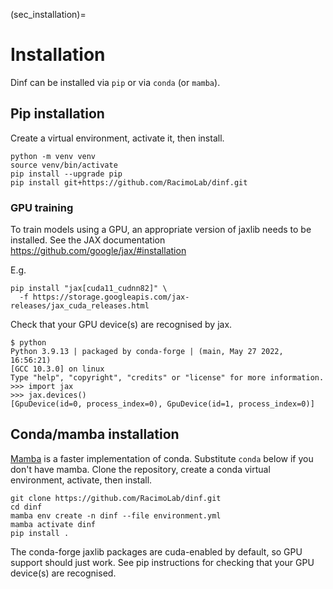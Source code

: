 (sec_installation)=
# Installation

Dinf can be installed via `pip` or via `conda` (or `mamba`).

## Pip installation

Create a virtual environment, activate it, then install.
```
python -m venv venv
source venv/bin/activate
pip install --upgrade pip
pip install git+https://github.com/RacimoLab/dinf.git
```

### GPU training

To train models using a GPU, an appropriate version of jaxlib
needs to be installed. See the JAX documentation
https://github.com/google/jax/#installation

E.g.
```
pip install "jax[cuda11_cudnn82]" \
  -f https://storage.googleapis.com/jax-releases/jax_cuda_releases.html
```

Check that your GPU device(s) are recognised by jax.
```
$ python
Python 3.9.13 | packaged by conda-forge | (main, May 27 2022, 16:56:21)
[GCC 10.3.0] on linux
Type "help", "copyright", "credits" or "license" for more information.
>>> import jax
>>> jax.devices()
[GpuDevice(id=0, process_index=0), GpuDevice(id=1, process_index=0)]
```

## Conda/mamba installation

[Mamba](https://github.com/mamba-org/mamba) is a faster implementation
of conda. Substitute `conda` below if you don't have mamba.
Clone the repository, create a conda virtual environment, activate, then install.
```
git clone https://github.com/RacimoLab/dinf.git
cd dinf
mamba env create -n dinf --file environment.yml
mamba activate dinf
pip install .
```

The conda-forge jaxlib packages are cuda-enabled by default,
so GPU support should just work. See pip instructions for checking
that your GPU device(s) are recognised.
